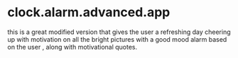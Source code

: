 # clock.alarm.advanced.app
this is a great modified version that gives the user a refreshing day cheering up with motivation on all the bright pictures with a good mood alarm based on the user , along with motivational quotes.
